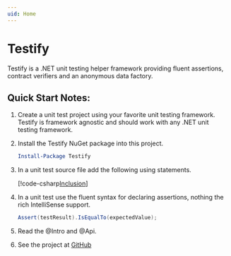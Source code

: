 ```yaml
---
uid: Home
---
```


# Testify
Testify is a .NET unit testing helper framework providing fluent assertions, contract verifiers and an anonymous data factory.

## Quick Start Notes:
1. Create a unit test project using your favorite unit testing framework. Testify is framework agnostic and should work with any .NET unit testing framework.

1. Install the Testify NuGet package into this project.

	```PowerShell
	Install-Package Testify
	```

1. In a unit test source file add the following using statements.

	[!code-csharp[Inclusion](..\src\Examples\Testify.Examples\Inclusion.cs#L1-L2)]


1. In a unit test use the fluent syntax for declaring assertions, nothing the rich IntelliSense support.

	```csharp
	Assert(testResult).IsEqualTo(expectedValue);
	```

1. Read the @Intro and @Api.

1. See the project at [GitHub](https://github.com/wekempf/testify)

